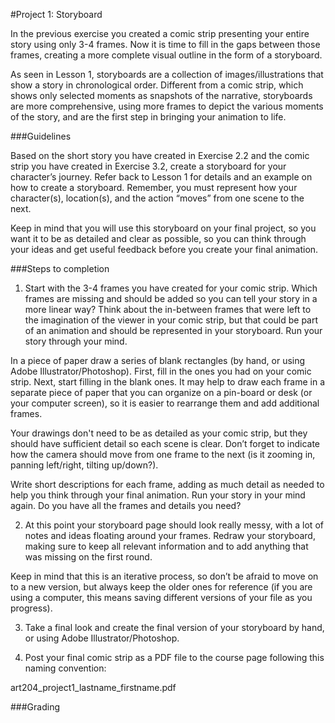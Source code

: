 #Project 1: Storyboard

In the previous exercise you created a comic strip presenting your entire story using only 3-4 frames. Now it is time to fill in the gaps between those frames, creating a more complete visual outline in the form of a storyboard.

As seen in Lesson 1, storyboards are a collection of images/illustrations that show a story in chronological order. Different from a comic strip, which shows only selected moments as snapshots of the narrative, storyboards are more comprehensive, using more frames to depict the various moments of the story, and are the first step in bringing your animation to life. 

###Guidelines

Based on the short story you have created in Exercise 2.2 and the comic strip you have created in Exercise 3.2, create a storyboard for your character’s journey. Refer back to Lesson 1 for details and an example on how to create a storyboard. Remember, you must represent how your character(s), location(s), and the action “moves” from one scene to the next.

Keep in mind that you will use this storyboard on your final project, so you want it to be as detailed and clear as possible, so you can think through your ideas and get useful feedback before you create your final animation.

###Steps to completion

1. Start with the 3-4 frames you have created for your comic strip. Which frames are missing and should be added so you can tell your story in a more linear way? Think about the in-between frames that were left to the imagination of the viewer in your comic strip, but that could be part of an animation and should be represented in your storyboard. Run your story through your mind. 

 In a piece of paper draw a series of blank rectangles (by hand, or using Adobe Illustrator/Photoshop). First, fill in the ones you had on your comic strip. Next, start filling in the blank ones. It may help to draw each frame in a separate piece of paper that you can organize on a pin-board or desk (or your computer screen), so it is easier to rearrange them and add additional frames.

 Your drawings don't need to be as detailed as your comic strip, but they should have sufficient detail so each scene is clear. Don’t forget to indicate how the camera should move from one frame to the next (is it zooming in, panning left/right, tilting up/down?). 

 Write short descriptions for each frame, adding as much detail as needed to help you think through your final animation. Run your story in your mind again. Do you have all the frames and details you need?

2. At this point your storyboard page should look really messy, with a lot of notes and ideas floating around your frames. Redraw your storyboard, making sure to keep all relevant information and to add anything that was missing on the first round. 

 Keep in mind that this is an iterative process, so don’t be afraid to move on to a new version, but always keep the older ones for reference (if you are using a computer, this means saving different versions of your file as you progress). 

3. Take a final look and create the final version of your storyboard by hand, or using Adobe Illustrator/Photoshop.

4. Post your final comic strip as a PDF file to the course page following this naming convention:
 
 art204_project1_lastname_firstname.pdf

###Grading
